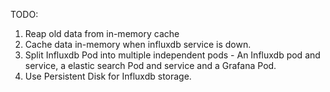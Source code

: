 TODO:

1. Reap old data from in-memory cache
2. Cache data in-memory when influxdb service is down.
3. Split Influxdb Pod into multiple independent pods - An Influxdb pod and service, a elastic search Pod and service and a Grafana Pod.
4. Use Persistent Disk for Influxdb storage.
